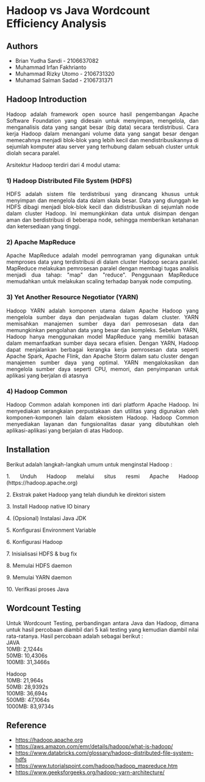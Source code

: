 # Hadoop vs Java Wordcount Efficiency Analysis
## **Authors**
- Brian Yudha Sandi - 2106637082
- Muhammad Irfan Fakhrianto
- Muhammad Rizky Utomo - 2106731320
- Muhamad Salman Sadad - 2106731371

## **Hadoop Introduction**

<p align="justify">Hadoop adalah framework open source hasil pengembangan Apache Software Foundation yang didesain untuk menyimpan, mengelola, dan menganalisis data yang sangat besar (big data) secara terdistribusi. Cara kerja Hadoop dalam menangani volume data yang sangat besar dengan memecahnya menjadi blok-blok yang lebih kecil dan mendistribusikannya di sejumlah komputer atau server yang terhubung dalam sebuah cluster untuk diolah secara paralel.</p>

Arsitektur Hadoop terdiri dari 4 modul utama: 
### 1) Hadoop Distributed File System (HDFS)
<p align="justify">HDFS adalah sistem file terdistribusi yang dirancang khusus untuk menyimpan dan mengelola data dalam skala besar. Data yang diunggah ke HDFS dibagi menjadi blok-blok kecil dan didistribusikan di sejumlah node dalam cluster Hadoop. Ini memungkinkan data untuk disimpan dengan aman dan berdistribusi di beberapa node, sehingga memberikan ketahanan dan ketersediaan yang tinggi.</p>

### 2) Apache MapReduce
<p align="justify">Apache MapReduce adalah model pemrograman yang digunakan untuk memproses data yang terdistribusi di dalam cluster Hadoop secara paralel. MapReduce melakukan pemrosesan paralel dengan membagi tugas analisis menjadi dua tahap: "map" dan "reduce". Penggunaan MapReduce memudahkan untuk melakukan scaling terhadap banyak node computing.</p>

### 3) Yet Another Resource Negotiator (YARN)
<p align="justify">Hadoop YARN adalah komponen utama dalam Apache Hadoop yang mengelola sumber daya dan penjadwalan tugas dalam cluster. YARN memisahkan manajemen sumber daya dari pemrosesan data dan memungkinkan pengolahan data yang besar dan kompleks. Sebelum YARN, Hadoop hanya menggunakan model MapReduce yang memiliki batasan dalam memanfaatkan sumber daya secara efisien. Dengan YARN, Hadoop dapat menjalankan berbagai kerangka kerja pemrosesan data seperti Apache Spark, Apache Flink, dan Apache Storm dalam satu cluster dengan manajemen sumber daya yang optimal. YARN mengalokasikan dan mengelola sumber daya seperti CPU, memori, dan penyimpanan untuk aplikasi yang berjalan di atasnya</p>

### 4) Hadoop Common
<p align="justify">Hadoop Common adalah komponen inti dari platform Apache Hadoop. Ini menyediakan serangkaian perpustakaan dan utilitas yang digunakan oleh komponen-komponen lain dalam ekosistem Hadoop. Hadoop Common menyediakan layanan dan fungsionalitas dasar yang dibutuhkan oleh aplikasi-aplikasi yang berjalan di atas Hadoop.</p>

## **Installation**
<p align="justify">Berikut adalah langkah-langkah umum untuk menginstal Hadoop :</p>
<p align="justify">1. Unduh Hadoop melalui situs resmi Apache Hadoop (https://hadoop.apache.org)</p> 
<p align="justify">2. Ekstrak paket Hadoop yang telah diunduh ke direktori sistem</p>
<p align="justify">3. Install Hadoop native IO binary</p>
<p align="justify">4. (Opsional) Instalasi Java JDK</p>
<p align="justify">5. Konfigurasi Environment Variable</p>
<p align="justify">6. Konfigurasi Hadoop</p>
<p align="justify">7. Inisialisasi HDFS & bug fix</p>
<p align="justify">8. Memulai HDFS daemon</p>
<p align="justify">9. Memulai YARN daemon</p>
<p align="justify">10. Verifkasi proses Java</p>

## **Wordcount Testing**
<p align="justify">Untuk Wordcount Testing, perbandingan antara Java dan Hadoop, dimana untuk hasil percobaan diambil dari 5 kali testing yang
kemudian diambil nilai rata-ratanya. Hasil percobaan adalah sebagai berikut : <br>
JAVA <br>
10MB: 2,1244s <br>
50MB: 10,4306s <br>
100MB: 31,3466s <br>

Hadoop <br>
10MB: 21,964s <br>
50MB: 28,9392s <br>
100MB: 36,694s <br>
500MB: 47,1064s <br>
1000MB: 83,9734s <br>
</p>

## **Reference**
- https://hadoop.apache.org
- https://aws.amazon.com/emr/details/hadoop/what-is-hadoop/
- https://www.databricks.com/glossary/hadoop-distributed-file-system-hdfs
- https://www.tutorialspoint.com/hadoop/hadoop_mapreduce.htm
- https://www.geeksforgeeks.org/hadoop-yarn-architecture/
